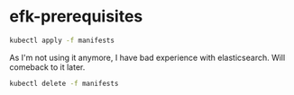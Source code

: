 # efk-prerequisites

```bash
kubectl apply -f manifests
```

As I'm not using it anymore, I have bad experience with elasticsearch. Will comeback to it later.

```bash
kubectl delete -f manifests
```
